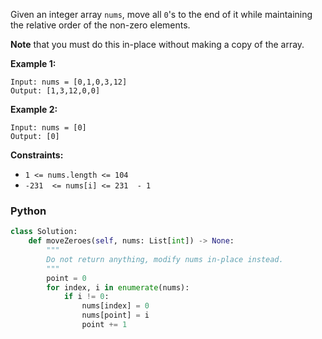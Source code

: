 Given an integer array  `nums`, move all  `0`'s to the end of it while maintaining the relative order of the non-zero elements.

**Note**  that you must do this in-place without making a copy of the array.

**Example 1:**
```
Input: nums = [0,1,0,3,12]
Output: [1,3,12,0,0]
```

**Example 2:**
```
Input: nums = [0]
Output: [0]
```

**Constraints:**
-   `1 <= nums.length <= 104`
-   `-231  <= nums[i] <= 231  - 1`


### Python
```python
class Solution:
    def moveZeroes(self, nums: List[int]) -> None:
        """
        Do not return anything, modify nums in-place instead.
        """
        point = 0
        for index, i in enumerate(nums):
            if i != 0:
                nums[index] = 0
                nums[point] = i
                point += 1
```
